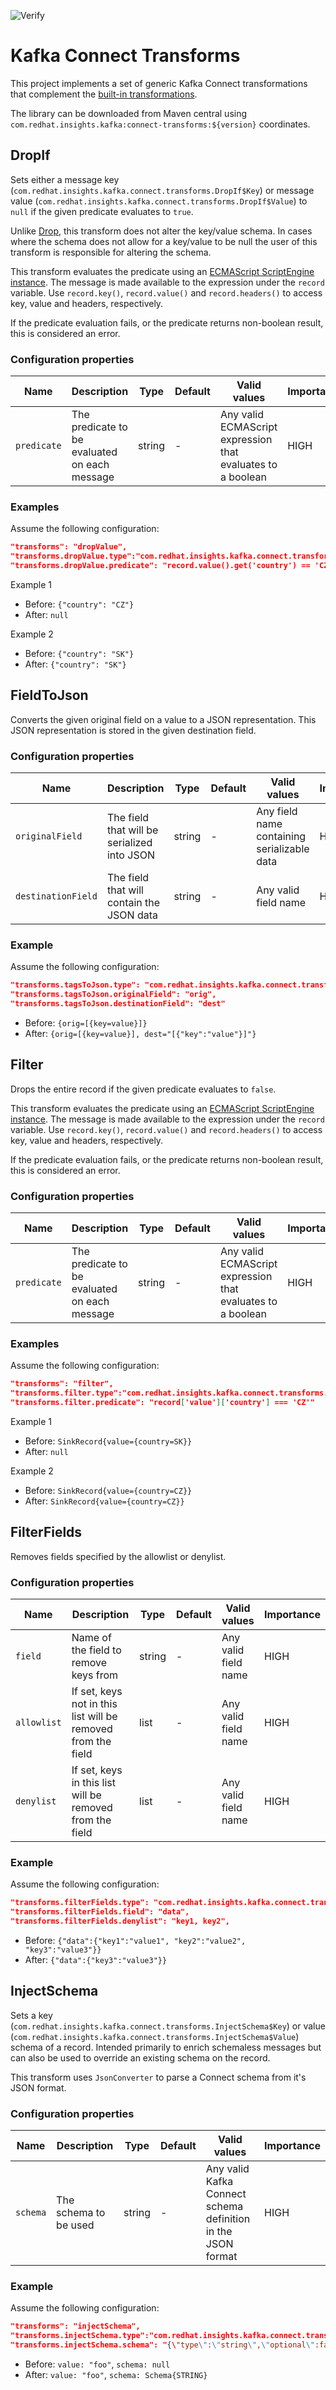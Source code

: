 ![Verify](https://github.com/RedHatInsights/connect-transforms/workflows/Verify/badge.svg)

# Kafka Connect Transforms

This project implements a set of generic Kafka Connect transformations that complement the [built-in transformations](https://docs.confluent.io/current/connect/transforms/index.html).

The library can be downloaded from Maven central using `com.redhat.insights.kafka:connect-transforms:${version}` coordinates.

## DropIf

Sets either a message key (`com.redhat.insights.kafka.connect.transforms.DropIf$Key`) or message value (`com.redhat.insights.kafka.connect.transforms.DropIf$Value`) to `null` if the given predicate evaluates to `true`.

Unlike [Drop](https://docs.confluent.io/current/connect/transforms/drop.html#drop), this transform does not alter the key/value schema.
In cases where the schema does not allow for a key/value to be null the user of this transform is responsible for altering the schema.

This transform evaluates the predicate using an [ECMAScript ScriptEngine instance](https://docs.oracle.com/javase/8/docs/api/javax/script/ScriptEngine.html).
The message is made available to the expression under the `record` variable.
Use `record.key()`, `record.value()` and `record.headers()` to access key, value and headers, respectively.

If the predicate evaluation fails, or the predicate returns non-boolean result, this is considered an error.

### Configuration properties

|Name|Description|Type|Default|Valid values|Importance|
|---|---|---|---|---|---|
|`predicate`|The predicate to be evaluated on each message|string|-|Any valid ECMAScript expression that evaluates to a boolean|HIGH

### Examples

Assume the following configuration:

```json
"transforms": "dropValue",
"transforms.dropValue.type":"com.redhat.insights.kafka.connect.transforms.DropIf$Value",
"transforms.dropValue.predicate": "record.value().get('country') == 'CZ'"
```

Example 1

* Before: `{"country": "CZ"}`
* After: `null`

Example 2

* Before: `{"country": "SK"}`
* After: `{"country": "SK"}`

## FieldToJson

Converts the given original field on a value to a JSON representation.  This JSON representation is stored in the
 given destination field.

### Configuration properties

|Name|Description|Type|Default|Valid values|Importance|
|---|---|---|---|---|---|
|`originalField`|The field that will be serialized into JSON|string|-|Any field name containing serializable data|HIGH
|`destinationField`|The field that will contain the JSON data|string|-|Any valid field name|HIGH

### Example

Assume the following configuration:

```json
"transforms.tagsToJson.type": "com.redhat.insights.kafka.connect.transforms.FieldToJson$Value",
"transforms.tagsToJson.originalField": "orig",
"transforms.tagsToJson.destinationField": "dest"
```

* Before: `{orig=[{key=value}]}`
* After: `{orig=[{key=value}], dest="[{"key":"value"}]"}`

## Filter

Drops the entire record if the given predicate evaluates to `false`.

This transform evaluates the predicate using an [ECMAScript ScriptEngine instance](https://docs.oracle.com/javase/8/docs/api/javax/script/ScriptEngine.html).
The message is made available to the expression under the `record` variable.
Use `record.key()`, `record.value()` and `record.headers()` to access key, value and headers, respectively.

If the predicate evaluation fails, or the predicate returns non-boolean result, this is considered an error.

### Configuration properties

|Name|Description|Type|Default|Valid values|Importance|
|---|---|---|---|---|---|
|`predicate`|The predicate to be evaluated on each message|string|-|Any valid ECMAScript expression that evaluates to a boolean|HIGH

### Examples

Assume the following configuration:

```json
"transforms": "filter",
"transforms.filter.type":"com.redhat.insights.kafka.connect.transforms.Filter",
"transforms.filter.predicate": "record['value']['country'] === 'CZ'"
```

Example 1

* Before: `SinkRecord{value={country=SK}}`
* After: `null`

Example 2

* Before: `SinkRecord{value={country=CZ}}`
* After: `SinkRecord{value={country=CZ}}`

## FilterFields

Removes fields specified by the allowlist or denylist.

### Configuration properties

|Name|Description|Type|Default|Valid values|Importance|
|---|---|---|---|---|---|
|`field`|Name of the field to remove keys from|string|-|Any valid field name|HIGH
|`allowlist`|If set, keys not in this list will be removed from the field|list|-|Any valid field name|HIGH
|`denylist`|If set, keys in this list will be removed from the field|list|-|Any valid field name|HIGH

### Example

Assume the following configuration:

```json
"transforms.filterFields.type": "com.redhat.insights.kafka.connect.transforms.FilterFields$Value",
"transforms.filterFields.field": "data",
"transforms.filterFields.denylist": "key1, key2",
```

* Before: `{"data":{"key1":"value1", "key2":"value2", "key3":"value3"}}`
* After: `{"data":{"key3":"value3"}}`

## InjectSchema

Sets a key (`com.redhat.insights.kafka.connect.transforms.InjectSchema$Key`) or value (`com.redhat.insights.kafka.connect.transforms.InjectSchema$Value`) schema of a record.
Intended primarily to enrich schemaless messages but can also be used to override an existing schema on the record.

This transform uses `JsonConverter` to parse a Connect schema from it's JSON format.

### Configuration properties

|Name|Description|Type|Default|Valid values|Importance|
|---|---|---|---|---|---|
|`schema`|The schema to be used|string|-|Any valid Kafka Connect schema definition in the JSON format|HIGH

### Example

Assume the following configuration:

```json
"transforms": "injectSchema",
"transforms.injectSchema.type":"com.redhat.insights.kafka.connect.transforms.InjectSchema$Value",
"transforms.injectSchema.schema": "{\"type\":\"string\",\"optional\":false}"
```

* Before: `value: "foo"`, `schema: null`
* After: `value: "foo"`, `schema: Schema{STRING}`
